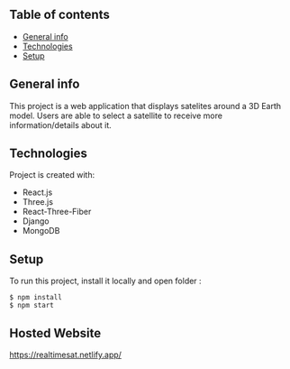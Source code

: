 ## Table of contents
* [General info](#general-info)
* [Technologies](#technologies)
* [Setup](#setup)

## General info
This project is a web application that displays satelites around a 3D Earth model. Users are able to
select a satellite to receive more information/details about it.
	
## Technologies
Project is created with:
* React.js
* Three.js
* React-Three-Fiber
* Django
* MongoDB
	
## Setup
To run this project, install it locally and open folder :

```
$ npm install
$ npm start
```

## Hosted Website

https://realtimesat.netlify.app/
